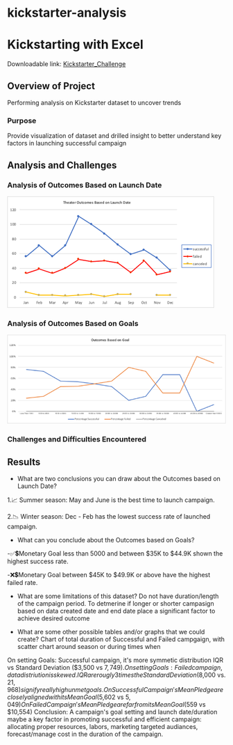 # kickstarter-analysis


# Kickstarting with Excel
Downloadable link: [Kickstarter_Challenge](https://github.com/aimeeyen/kickstarter-analysis/blob/main/Kickstarter_Challenge.xlsx)

## Overview of Project
Performing analysis on Kickstarter dataset to uncover trends 

### Purpose
Provide visualization of dataset and drilled insight to better understand key factors in launching successful campaign

## Analysis and Challenges

### Analysis of Outcomes Based on Launch Date
![Theater_Outcomes_vs_Launch](https://github.com/aimeeyen/kickstarter-analysis/blob/main/Theater_Outcomes_vs_Launch.png)
### Analysis of Outcomes Based on Goals

![Outcomes_vs_Goals](https://github.com/aimeeyen/kickstarter-analysis/blob/main/Outcomes_vs_Goals.png)
### Challenges and Difficulties Encountered

## Results

- What are two conclusions you can draw about the Outcomes based on Launch Date?
 
 1.:chart_with_upwards_trend: Summer season: May and June is the best time to launch campaign.

 2.:chart_with_downwards_trend: Winter season: Dec - Feb has the lowest success rate of launched campaign.  

- What can you conclude about the Outcomes based on Goals?

-:white_check_mark::heavy_dollar_sign:Monetary Goal less than 5000 and between $35K to $44.9K shown the highest success rate. 

-:x::heavy_dollar_sign:Monetary Goal between $45K to $49.9K or above have the highest failed rate. 

- What are some limitations of this dataset?
  Do not have duration/length of the campaign period. To detmerine if longer or shorter campasign based on data created date and end date place a significant factor to achieve desired outcome

- What are some other possible tables and/or graphs that we could create?
   Chart of total duration of Successful and Failed campgaign, with scatter chart around season or during times when 


On setting Goals: Successful campaign, it's more symmetic distribution IQR vs Standard Deviation ($3,500 vs $7,749).
On setting Goals: Failed campaign, data distriution is skewed. IQR are rougly 3 times the Standard Deviation ($8,000 vs. $21,968) signify really high unmet goals.
On Successful Campaign's Mean Pledge are closely aligned with its Mean Goal ($5,602 vs $5,049)
On Failed Campaign's Mean Pledge are far from its Mean Goal ($559 vs $10,554)
Conclusion: A campaign's goal setting and launch date/duration maybe a key factor in promoting successful and efficient campaign: allocating proper resources, labors, marketing targeted audiances, forecast/manage cost in the duration of the campaign.
